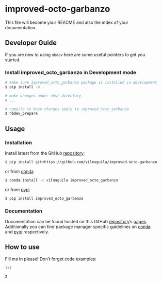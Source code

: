 # improved-octo-garbanzo


<!-- WARNING: THIS FILE WAS AUTOGENERATED! DO NOT EDIT! -->

This file will become your README and also the index of your
documentation.

## Developer Guide

If you are new to using `nbdev` here are some useful pointers to get you
started.

### Install improved_octo_garbanzo in Development mode

``` sh
# make sure improved_octo_garbanzo package is installed in development mode
$ pip install -e .

# make changes under nbs/ directory
# ...

# compile to have changes apply to improved_octo_garbanzo
$ nbdev_prepare
```

## Usage

### Installation

Install latest from the GitHub
[repository](https://github.com/vilmaguila/improved-octo-garbanzo):

``` sh
$ pip install git+https://github.com/vilmaguila/improved-octo-garbanzo.git
```

or from [conda](https://anaconda.org/vilmaguila/improved-octo-garbanzo)

``` sh
$ conda install -c vilmaguila improved_octo_garbanzo
```

or from [pypi](https://pypi.org/project/improved-octo-garbanzo/)

``` sh
$ pip install improved_octo_garbanzo
```

### Documentation

Documentation can be found hosted on this GitHub
[repository](https://github.com/vilmaguila/improved-octo-garbanzo)’s
[pages](https://vilmaguila.github.io/improved-octo-garbanzo/).
Additionally you can find package manager specific guidelines on
[conda](https://anaconda.org/vilmaguila/improved-octo-garbanzo) and
[pypi](https://pypi.org/project/improved-octo-garbanzo/) respectively.

## How to use

Fill me in please! Don’t forget code examples:

``` python
1+1
```

    2
